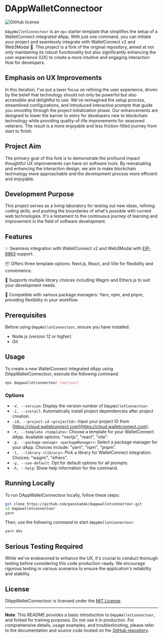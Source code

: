 
# DAppWalletConnectoor

![GitHub license](https://img.shields.io/badge/license-MIT-blue.svg)

`DAppWalletConnectoor` is an `npx` starter template that simplifies the setup of a WalletConnect-integrated dApp. With just one command, you can initiate your project and seamlessly integrate with WalletConnect v2 and Web3Modal 📲. This project is a fork of the original repository, aimed at not only maintaining its robust functionality but also significantly enhancing the user experience (UX) to create a more intuitive and engaging interaction flow for developers.

## Emphasis on UX Improvements

In this iteration, I've put a laser focus on refining the user experience, driven by the belief that technology should not only be powerful but also accessible and delightful to use. We've reimagined the setup process, streamlined configurations, and introduced interactive prompts that guide you smoothly through the project initialization phase. Our enhancements are designed to lower the barrier to entry for developers new to blockchain technology while providing quality-of-life improvements for seasoned veterans. The result is a more enjoyable and less friction-filled journey from start to finish.

## Project Aim

The primary goal of this fork is to demonstrate the profound impact thoughtful UX improvements can have on software tools. By reevaluating and enhancing the interaction design, we aim to make blockchain technology more approachable and the development process more efficient and enjoyable.

## Development Purpose

This project serves as a living laboratory for testing out new ideas, refining coding skills, and pushing the boundaries of what's possible with current web technologies. It's a testament to the continuous journey of learning and improvement in the field of software development.

## Features

✨ Seamless integration with WalletConnect v2 and Web3Modal with [EIP-6963](https://eips.ethereum.org/EIPS/eip-6963) support.

📦 Offers three template options: Next.js, React, and Vite for flexibility and convenience.

🧱 Supports multiple library choices including Wagmi and Ethers.js to suit your development needs.

🔧 Compatible with various package managers: Yarn, npm, and pnpm, providing flexibility in your workflow.

## Prerequisites

Before using `DAppWalletConnectoor`, ensure you have installed:

- Node.js (version 12 or higher)
- Git

## Usage

To create a new WalletConnect integrated dApp using DAppWalletConnectoor, execute the following command:

```bash
npx dappwalletconnectoor [options]
```

### Options

- `-V, --version`: Display the version number of `DAppWalletConnectoor`.
- `-i, --install`: Automatically install project dependencies after project creation.
- `-id, --project-id <projectId>`: Input your project ID from [https://cloud.walletconnect.com](https://cloud.walletconnect.com).
- `-t, --template <template>`: Choose a template for your WalletConnect dApp. Available options: "nextjs", "react", "vite".
- `-p, --package-manager <packageManager>`: Select a package manager for your dApp. Choices include: "yarn", "npm", "pnpm".
- `-l, --library <library>`: Pick a library for WalletConnect integration. Choices: "wagmi", "ethers".
- `-y, --use-default`: Opt for default options for all prompts.
- `-h, --help`: Show help information for the command.

## Running Locally

To run DAppWalletConnectoor locally, follow these steps:

```bash
git clone https://github.com/panikadak/dappwalletconnectoor.git
cd dappwalletconnectoor
yarn
```

Then, use the following command to start `DAppWalletConnectoor`:

```bash
yarn dev
```

## Serious Testing Required

While we've endeavored to enhance the UX, it's crucial to conduct thorough testing before considering this code production-ready. We encourage rigorous testing in various scenarios to ensure the application's reliability and stability.

## License

DAppWalletConnectoor is licensed under the [MIT License](LICENSE).

---

**Note**: This README provides a basic introduction to `DAppWalletConnectoor`, and forked for training purposes. Do not use it in production. For comprehensive details, usage examples, and troubleshooting, please refer to the documentation and source code hosted on the [GitHub repository](https://github.com/panikadak/dappwalletconnectoor).
